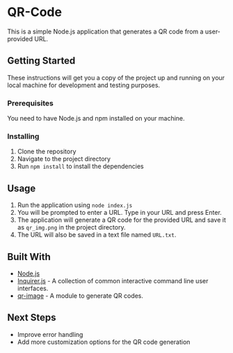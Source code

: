 # QR-Code

This is a simple Node.js application that generates a QR code from a user-provided URL.

## Getting Started

These instructions will get you a copy of the project up and running on your local machine for development and testing purposes.

### Prerequisites

You need to have Node.js and npm installed on your machine. 

### Installing

1. Clone the repository
2. Navigate to the project directory
3. Run `npm install` to install the dependencies

## Usage

1. Run the application using `node index.js`
2. You will be prompted to enter a URL. Type in your URL and press Enter.
3. The application will generate a QR code for the provided URL and save it as `qr_img.png` in the project directory.
4. The URL will also be saved in a text file named `URL.txt`.

## Built With

- [Node.js](https://nodejs.org/)
- [Inquirer.js](https://www.npmjs.com/package/inquirer) - A collection of common interactive command line user interfaces.
- [qr-image](https://www.npmjs.com/package/qr-image) - A module to generate QR codes.




## Next Steps

- Improve error handling
- Add more customization options for the QR code generation
